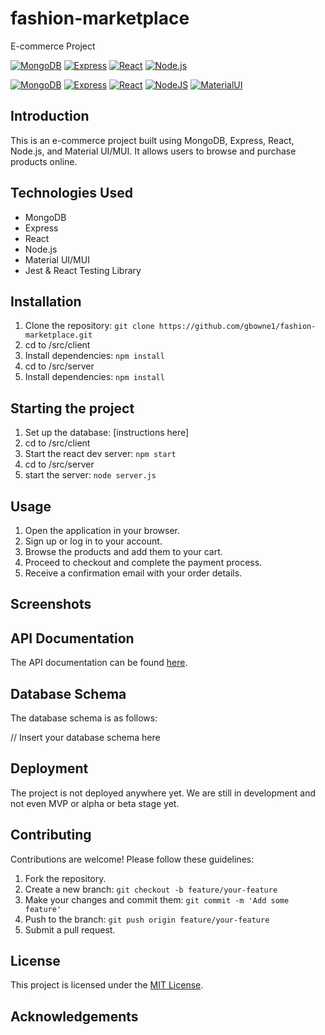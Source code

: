 # fashion-marketplace

E-commerce Project

[![MongoDB](https://img.shields.io/badge/MongoDB-<version>-<color>)](https://www.mongodb.com/)
[![Express](https://img.shields.io/badge/Express-<version>-<color>)](https://expressjs.com/)
[![React](https://img.shields.io/badge/React-<version>-<color>)](https://reactjs.org/)
[![Node.js](https://img.shields.io/badge/Node.js-<version>-<color>)](https://nodejs.org/)

[![MongoDB](https://img.shields.io/badge/MongoDB-4EA94B?style=for-the-badge&logo=mongodb&logoColor=white)](https://www.nodejs.com)
[![Express](https://img.shields.io/badge/Express.js-404D59?style=for-the-badge)](https://expressjs.com)
[![React](https://img.shields.io/badge/React-20232A?style=for-the-badge&logo=react&logoColor=61DAFB)](https://react.dev/)
[![NodeJS](https://img.shields.io/badge/Node.js-43853D?style=for-the-badge&logo=node.js&logoColor=white)](https://www.nodejs.com)
[![MaterialUI](https://img.shields.io/badge/Material--UI-0081CB?style=for-the-badge&logo=material-ui&logoColor=white)](https://www.mui.com)

## Introduction

This is an e-commerce project built using MongoDB, Express, React, Node.js, and Material UI/MUI. It allows users to browse and purchase products online.

## Technologies Used

- MongoDB
- Express
- React
- Node.js
- Material UI/MUI
- Jest & React Testing Library

## Installation

1. Clone the repository: `git clone https://github.com/gbowne1/fashion-marketplace.git`
2. cd to /src/client
3. Install dependencies: `npm install`
4. cd to /src/server
5. Install dependencies: `npm install`

## Starting the project

1. Set up the database: [instructions here]
2. cd to /src/client
3. Start the react dev server: `npm start`
4. cd to /src/server
5. start the server: `node server.js`

## Usage

1. Open the application in your browser.
2. Sign up or log in to your account.
3. Browse the products and add them to your cart.
4. Proceed to checkout and complete the payment process.
5. Receive a confirmation email with your order details.

## Screenshots

## API Documentation

The API documentation can be found [here](/docs/api-docs).

## Database Schema

The database schema is as follows:

// Insert your database schema here

## Deployment

The project is not deployed anywhere yet. We are still in development and not even MVP or alpha or beta stage yet.

## Contributing

Contributions are welcome! Please follow these guidelines:

1. Fork the repository.
2. Create a new branch: `git checkout -b feature/your-feature`
3. Make your changes and commit them: `git commit -m 'Add some feature'`
4. Push to the branch: `git push origin feature/your-feature`
5. Submit a pull request.

## License

This project is licensed under the [MIT License](LICENSE).

## Acknowledgements

